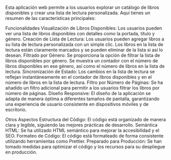 Esta aplicación web permite a los usuarios explorar un catálogo de libros disponibles y crear una lista de lectura personalizada. Aquí tienes un resumen de las características principales:

Funcionalidades Visualización de Libros Disponibles: Los usuarios pueden ver una lista de libros disponibles con detalles como la portada, título y género. Creación de Lista de Lectura: Los usuarios pueden agregar libros a su lista de lectura personalizada con un simple clic. Los libros en la lista de lectura están claramente marcados y se pueden eliminar de la lista si así lo desean. Filtrado por Género: Se proporciona la opción de filtrar la lista de libros disponibles por género. Se muestra un contador con el número de libros disponibles en ese género, así como el número de libros en la lista de lectura. Sincronización de Estado: Los cambios en la lista de lectura se reflejan instantáneamente en el contador de libros disponibles y en el número de libros en la lista de lectura. Filtro por Número de Páginas: Se ha añadido un filtro adicional para permitir a los usuarios filtrar los libros por número de páginas. Diseño Responsive: El diseño de la aplicación se adapta de manera óptima a diferentes tamaños de pantalla, garantizando una experiencia de usuario consistente en dispositivos móviles y de escritorio.

Otros Aspectos Estructura del Código: El código está organizado de manera clara y legible, siguiendo las mejores prácticas de desarrollo. Semántica HTML: Se ha utilizado HTML semántico para mejorar la accesibilidad y el SEO. Formateo de Código: El código está formateado de forma consistente utilizando herramientas como Prettier. Preparado para Producción: Se han tomado medidas para optimizar el código y los recursos para su despliegue en producción.
